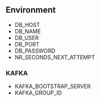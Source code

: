 ## Environment

- DB_HOST
- DB_NAME
- DB_USER
- DB_PORT
- DB_PASSWORD
- NR_SECONDS_NEXT_ATTEMPT

### KAFKA

- KAFKA_BOOTSTRAP_SERVER
- KAFKA_GROUP_ID